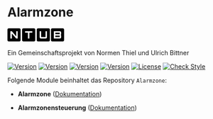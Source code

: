 # Alarmzone

[![Image](imgs/ntub_logo.png)](https://github.com/ubittner/)  

Ein Gemeinschaftsprojekt von Normen Thiel und Ulrich Bittner

[![Version](https://img.shields.io/badge/Symcon_Version-5.3>-red.svg)](https://www.symcon.de/service/dokumentation/entwicklerbereich/sdk-tools/sdk-php/)
[![Version](https://img.shields.io/badge/Module_Version-4.00-blue.svg)]()
[![Version](https://img.shields.io/badge/Module_Build-16-blue.svg)]()
[![Version](https://img.shields.io/badge/Code-PHP-blue.svg)]()
[![License](https://img.shields.io/badge/License-CC%20BY--NC--SA%204.0-green.svg)](https://creativecommons.org/licenses/by-nc-sa/4.0/)
[![Check Style](https://github.com/ubittner/Alarmzone/workflows/Check%20Style/badge.svg)](https://github.com/ubittner/Alarmzone/actions)  

Folgende Module beinhaltet das Repository `Alarmzone`:

- __Alarmzone__ ([Dokumentation](Alarmzone))  

- __Alarmzonensteuerung__ ([Dokumentation](Alarmzonensteuerung))